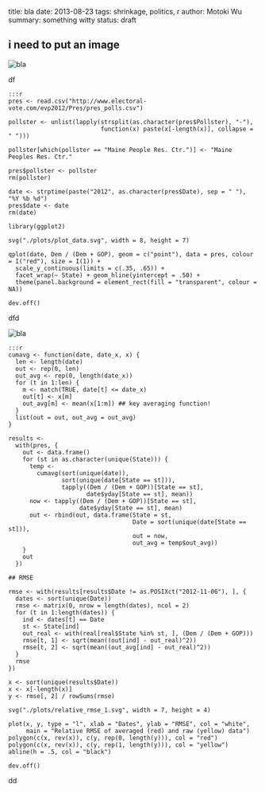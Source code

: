 title: bla
date: 2013-08-23
tags: shrinkage, politics, r
author: Motoki Wu
summary: something witty
status: draft

## i need to put an image

![bla](|filename|/images/plot_data.svg)

df

	:::r
	pres <- read.csv("http://www.electoral-vote.com/evp2012/Pres/pres_polls.csv")

	pollster <- unlist(lapply(strsplit(as.character(pres$Pollster), "-"), 
							  function(x) paste(x[-length(x)], collapse = " ")))

	pollster[which(pollster == "Maine People Res. Ctr.")] <- "Maine Peoples Res. Ctr."

	pres$pollster <- pollster
	rm(pollster)

	date <- strptime(paste("2012", as.character(pres$Date), sep = " "), "%Y %b %d")
	pres$date <- date
	rm(date)

	library(ggplot2)

	svg("./plots/plot_data.svg", width = 8, height = 7)

	qplot(date, Dem / (Dem + GOP), geom = c("point"), data = pres, colour = I("red"), size = I(1)) +
	  scale_y_continuous(limits = c(.35, .65)) +
	  facet_wrap(~ State) + geom_hline(yintercept = .50) +
	  theme(panel.background = element_rect(fill = "transparent", colour = NA))

	dev.off()

dfd

![bla](|filename|/images/relative_rmse_1.svg)

	:::r
	cumavg <- function(date, date_x, x) {
	  len <- length(date)
	  out <- rep(0, len)
	  out_avg <- rep(0, length(date_x))
	  for (t in 1:len) {
	    m <- match(TRUE, date[t] <= date_x)
	    out[t] <- x[m]
	    out_avg[m] <- mean(x[1:m]) ## key averaging function!
	  }
	  list(out = out, out_avg = out_avg)
	}

	results <-
	  with(pres, {
	    out <- data.frame()
	    for (st in as.character(unique(State))) {
	      temp <-
	        cumavg(sort(unique(date)),
	               sort(unique(date[State == st])),
	               tapply((Dem / (Dem + GOP))[State == st],
	                      date$yday[State == st], mean))
	      now <- tapply((Dem / (Dem + GOP))[State == st],
	                    date$yday[State == st], mean)
	      out <- rbind(out, data.frame(State = st,
	                                   Date = sort(unique(date[State == st])),
	                                   out = now,
	                                   out_avg = temp$out_avg))
	    }
	    out
	  })

	## RMSE

	rmse <- with(results[results$Date != as.POSIXct("2012-11-06"), ], {
	  dates <- sort(unique(Date))
	  rmse <- matrix(0, nrow = length(dates), ncol = 2)
	  for (t in 1:length(dates)) {
	    ind <- dates[t] == Date
	    st <- State[ind]
	    out_real <- with(real[real$State %in% st, ], (Dem / (Dem + GOP)))
	    rmse[t, 1] <- sqrt(mean((out[ind] - out_real)^2))
	    rmse[t, 2] <- sqrt(mean((out_avg[ind] - out_real)^2))
	  }
	  rmse
	})

	x <- sort(unique(results$Date))
	x <- x[-length(x)]
	y <- rmse[, 2] / rowSums(rmse)

	svg("./plots/relative_rmse_1.svg", width = 7, height = 4)

	plot(x, y, type = "l", xlab = "Dates", ylab = "RMSE", col = "white",
	     main = "Relative RMSE of averaged (red) and raw (yellow) data")
	polygon(c(x, rev(x)), c(y, rep(0, length(y))), col = "red")
	polygon(c(x, rev(x)), c(y, rep(1, length(y))), col = "yellow")
	abline(h = .5, col = "black")

	dev.off()

dd
